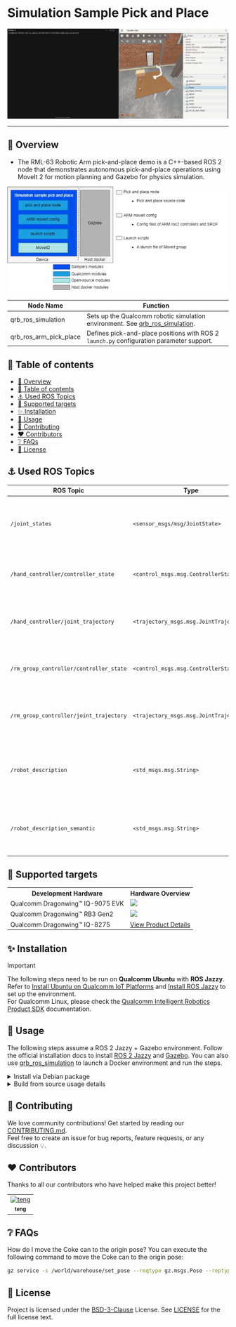 

<div >
  <h1>Simulation Sample Pick and Place</h1>
</div>

![](https://github.com/qualcomm-qrb-ros/qrb_ros_samples/blob/gif/robotics/simulation_sample_pick_and_place/resource/pick_and_place.gif)

---

## 👋 Overview

- The RML-63 Robotic Arm pick-and-place demo is a C++-based ROS 2 node that demonstrates autonomous pick-and-place operations using MoveIt 2 for motion planning and Gazebo for physics simulation.

![image-20250723181610392](./resource/pick_and_place_architecture.jpg)

| Node Name                                                    | Function                                                     |
| ------------------------------------------------------------ | ------------------------------------------------------------ |
| qrb_ros_simulation | Sets up the Qualcomm robotic simulation environment. See [qrb_ros_simulation](https://github.com/qualcomm-qrb-ros/qrb_ros_simulation). |
| qrb_ros_arm_pick_place     | Defines pick-and-place positions with ROS 2 `launch.py` configuration parameter support. |


## 🔎 Table of contents

- [👋 Overview](#-overview)
- [🔎 Table of contents](#-table-of-contents)
- [⚓ Used ROS Topics](#-used-ros-topics)
- [🎯 Supported targets](#-supported-targets)
- [✨ Installation](#-installation)
- [🚀 Usage](#-usage)
- [🤝 Contributing](#-contributing)
- [❤️ Contributors](#️-contributors)
- [❔ FAQs](#-faqs)
- [📜 License](#-license)

## ⚓ Used ROS Topics 

| ROS Topic                       | Type                                          | Description                    |
| ------------------------------- | --------------------------------------------- | ------------------------------ |
| `/joint_states`                   | `<sensor_msgs/msg/JointState> `                   | 	Real-time joint position, velocity, and effort data for all robot joints              |
| `/hand_controller/controller_state` | `<control_msgs.msg.ControllerState>` |	Current state and status information of the gripper controller |
| `/hand_controller/joint_trajectory` |	`<trajectory_msgs.msg.JointTrajectory>` |	Trajectory commands sent to gripper joints for motion execution |
| `/rm_group_controller/controller_state` |	`<control_msgs.msg.ControllerState>` |	Current state and status information of the robotic arm controller |
| `/rm_group_controller/joint_trajectory` |	`<trajectory_msgs.msg.JointTrajectory>` |	Trajectory commands sent to arm joints for motion execution |
| `/robot_description` |	`<std_msgs.msg.String>` |	URDF robot description in XML format for robot modeling and visualization |
| `/robot_description_semantic` |	`<std_msgs.msg.String>` |	SRDF semantic robot description for MoveIt planning and configuration |

## 🎯 Supported targets

<table>
  <tr>
    <th>Development Hardware</th>
    <th>Hardware Overview</th>
  </tr>
  <tr>
    <td>Qualcomm Dragonwing™ IQ-9075 EVK</td>
    <td>
      <a href="https://www.qualcomm.com/products/internet-of-things/industrial-processors/iq9-series/iq-9075">
        <img src="https://s7d1.scene7.com/is/image/dmqualcommprod/dragonwing-IQ-9075-EVK?$QC_Responsive$&fmt=png-alpha" width="160">
      </a>
    </td>
  </tr>
  <tr>
    <td>Qualcomm Dragonwing™ RB3 Gen2</td>
    <td>
      <a href="https://www.qualcomm.com/products/internet-of-things/industrial-processors/rb3-series/rb3-gen2">
        <img src="https://s7d1.scene7.com/is/image/dmqualcommprod/rb3-vision-kit-1" width="160">
      </a>
    </td>
  </tr>
    <tr>
    <td>Qualcomm Dragonwing™ IQ-8275</td>
    <td>
      <a href="https://www.qualcomm.com/products/internet-of-things/industrial-processors/iq8-series">View Product Details</a>
    </td>
  </tr>
</table>

## ✨ Installation

> [!IMPORTANT]
> The following steps need to be run on **Qualcomm Ubuntu** with **ROS Jazzy**.<br>
> Refer to [Install Ubuntu on Qualcomm IoT Platforms](https://ubuntu.com/download/qualcomm-iot) and [Install ROS Jazzy](https://docs.ros.org/en/jazzy/index.html) to set up the environment. <br>
> For Qualcomm Linux, please check the [Qualcomm Intelligent Robotics Product SDK](https://docs.qualcomm.com/bundle/publicresource/topics/80-70018-265/introduction_1.html?vproduct=1601111740013072&version=1.4&facet=Qualcomm%20Intelligent%20Robotics%20Product%20(QIRP)%20SDK) documentation.

## 🚀 Usage

The following steps assume a ROS 2 Jazzy + Gazebo environment. Follow the official installation docs to install [ROS 2 Jazzy](https://docs.ros.org/en/jazzy/Installation.html) and [Gazebo](https://gazebosim.org/docs/all/getstarted/). You can also use [qrb_ros_simulation](https://github.com/qualcomm-qrb-ros/qrb_ros_simulation/tree/main) to launch a Docker environment and run the steps.

<details>
  <summary>Install via Debian package</summary>

1. Launch simulation environment on the HOST.

- If you launch the simulation on a different host, use the same `ROS_DOMAIN_ID` to ensure devices can communicate via ROS.

- You can launch Gazebo with the following command:
```bash
source install/setup.bash
export ROS_DOMAIN_ID=55
ros2 launch qrb_ros_sim_gazebo gazebo_rml_63_gripper.launch.py world_model:=warehouse initial_x:=2.2 initial_y:=-2 initial_z:=1.025 initial_yaw:=3.14159 initial_pitch:=0.0 initial_roll:=0.0 use_sim_time:=true
```

- After the world loads, click `Play` in Gazebo. In another terminal, launch the controller:
```bash
source install/setup.bash
export ROS_DOMAIN_ID=55
ros2 launch qrb_ros_sim_gazebo gazebo_rml_63_gripper_load_controller.launch.py
```

- After Gazebo starts in the host Docker container, run the pick-and-place node on the device.

2. The following steps run on a Qualcomm device (see the [Supported targets](#-supported-targets) table).

- Add Qualcomm PPA repositories:
```bash
sudo add-apt-repository ppa:ubuntu-qcom-iot/qcom-ppa
sudo add-apt-repository ppa:ubuntu-qcom-iot/qirp
sudo apt update
```

- Install the pick-and-place Debian package: 
```bash
sudo apt install -y ros-jazzy-simulation-sample-pick-and-place ros-jazzy-moveit qcom-adreno-dev
```

- Launch MoveIt 2 and the demo to start the arm motion:
```bash
source /opt/ros/jazzy/setup.bash
export ROS_DOMAIN_ID=55
ros2 launch simulation_sample_pick_and_place simulation_sample_pick_and_place.launch.py
```

- When the node starts, you should see a log beginning with `[move_group-1] You can start planning now!`. In another terminal, start the pick-and-place node:
```bash
source /opt/ros/jazzy/setup.bash
export ROS_DOMAIN_ID=55
ros2 run simulation_sample_pick_and_place qrb_ros_arm_pick_place
```

- You can then view the arm executing the pick-and-place operation in Gazebo.

</details>

<details>
  <summary>Build from source usage details</summary>

## 👨‍💻 Build from source

1. Launch simulation environment on the HOST.

- Install ROS dependencies:
```bash
sudo apt update
sudo apt-get install -y qcom-adreno-dev
sudo apt install -y ros-jazzy-moveit
sudo apt install -y ros-dev-tools
sudo rosdep init
rosdep update
```

2. Launch Gazebo on the host Docker container

- Please refer to the Quick Start of [QRB ROS Simulation](https://github.com/qualcomm-qrb-ros/qrb_ros_simulation) to launch `QRB Robot ARM` on the host. Use the same local network and `ROS_DOMAIN_ID` to ensure devices can communicate via ROS.

- You can launch Gazebo with the following command:
```bash
source install/setup.bash
export ROS_DOMAIN_ID=55
ros2 launch qrb_ros_sim_gazebo gazebo_rml_63_gripper.launch.py world_model:=warehouse initial_x:=2.2 initial_y:=-2 initial_z:=1.025 initial_yaw:=3.14159 initial_pitch:=0.0 initial_roll:=0.0 use_sim_time:=true
```

- After the world loads, click `Play` in Gazebo. In another terminal, launch the controller:
```bash
source install/setup.bash
export ROS_DOMAIN_ID=55
ros2 launch qrb_ros_sim_gazebo gazebo_rml_63_gripper_load_controller.launch.py
```

- After Gazebo starts in the host Docker container, you can run the pick-and-place node on the device.

2. Launch pick-and-place node on the Qualcomm device (see [Supported targets](#-supported-targets)):

- Install ROS dependencies:
```bash
sudo apt update
sudo apt-get install -y qcom-adreno-dev
sudo apt install -y ros-jazzy-moveit
sudo apt install -y ros-dev-tools
sudo rosdep init
rosdep update
``` 

- Download the source code from the `qrb_ros_samples` repository:

```bash
mkdir -p ~/qrb_ros_sample_ws/src && cd ~/qrb_ros_sample_ws/src
git clone -b jazzy-rel https://github.com/qualcomm-qrb-ros/qrb_ros_samples.git
```

- Build the sample from source:
```bash
cd ~/qrb_ros_sample_ws/src/qrb_ros_samples/robotics/simulation_sample_pick_and_place
rosdep install -i --from-path ./ --rosdistro jazzy -y
source /opt/ros/jazzy/setup.bash
colcon build

```

- Launch MoveIt 2 and the demo to start the arm motion:
```bash
source install/setup.bash
export ROS_DOMAIN_ID=55
ros2 launch simulation_sample_pick_and_place simulation_sample_pick_and_place.launch.py
```

- When the node starts, you should see a log beginning with `[move_group-1] You can start planning now!`. In another terminal, start the pick-and-place node:
```bash
source install/setup.bash
export ROS_DOMAIN_ID=55
ros2 run simulation_sample_pick_and_place qrb_ros_arm_pick_place
```

- You can then view the arm executing the pick-and-place operation in Gazebo.

</details>

## 🤝 Contributing

We love community contributions! Get started by reading our [CONTRIBUTING.md](CONTRIBUTING.md).<br>
Feel free to create an issue for bug reports, feature requests, or any discussion 💡.

## ❤️ Contributors

Thanks to all our contributors who have helped make this project better!

<table>
  <tr>
    <td style="text-align: center;">
      <a href="https://github.com/DotaIsMind">
        <img src="https://github.com/DotaIsMind.png" width="100" height="100" alt="teng"/>
        <br />
        <sub><b>teng</b></sub>
      </a>
    </td>
  </tr>
</table>


## ❔ FAQs
How do I move the Coke can to the origin pose?
You can execute the following command to move the Coke can to the origin pose:
```bash
gz service -s /world/warehouse/set_pose --reqtype gz.msgs.Pose --reptype gz.msgs.Boolean --timeout 1000 --req 'name: "coke1", position: { x: 3, y: -2.0, z: 1.02 }, orientation: { x: 0.0, y: 0.0, z: 0.0, w: 1.0 }'
```

## 📜 License

Project is licensed under the [BSD-3-Clause](https://spdx.org/licenses/BSD-3-Clause.html) License. See [LICENSE](../../LICENSE) for the full license text.